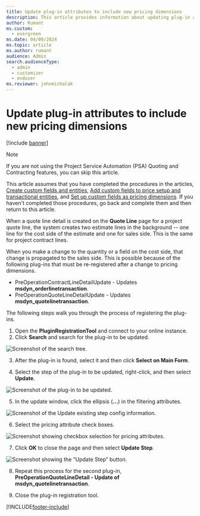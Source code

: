 ```yaml
---
title: Update plug-in attributes to include new pricing dimensions
description: This article provides information about updating plug-in attributes for pricing dimensions.
author: Rumant
ms.custom: 
  - evergreen
ms.date: 04/09/2024
ms.topic: article
ms.author: rumant
audience: Admin
search.audienceType: 
  - admin
  - customizer
  - enduser
ms.reviewer: johnmichalak
---
```



# Update plug-in attributes to include new pricing dimensions

[!include [banner](../includes/psa-now-project-operations.md)]

> [!NOTE]
> If you are not using the Project Service Automation (PSA) Quoting and Contracting features, you can skip this article.

This article assumes that you have completed the procedures in the articles, [Create custom fields and entities](create-custom-fields-entities.md), [Add custom fields to price setup and transactional entities](field-references.md), and [Set up custom fields as pricing dimensions](set-up-pricing-dimensions.md). If you haven't completed those procedures, go back and complete them and then return to this article.

When a quote line detail is created on the **Quote Line** page for a project quote line, the system creates two estimate lines in the background -- one line for the cost side of the estimate and one for sales side. This is the same  for project contract lines.

When you make a change to the quantity or a field on the cost side, that change is propagated to the sales side. This is possible because of the following plug-ins that must be re-registered after a change to pricing dimensions.

- PreOperationContractLineDetailUpdate - Updates **msdyn_orderlinetransaction**.
- PreOperationQuoteLineDetailUpdate - Updates **msdyn_quotelinetransaction**.

The following steps walk you through the process of registering the plug-ins.

1. Open the **PluginRegistrationTool** and connect to your online instance.
2. Click **Search** and search for the plug-in to be updated.

 ![Screenshot of the search tree.](media/PRT-1.png)

3. After the plug-in is found, select it and then click **Select on Main Form**.

4. Select the step of the plug-in to be updated, right-click, and then select **Update**.

 ![Screenshot of the plug-in to be updated.](media/PRT-2.png)
 
5. In the update window, click the ellipsis (**...**) in the filtering attributes.

 ![Screenshot of the Update existing step config information.](media/PRT-3.png)
 
6. Select the pricing attribute check boxes.

 ![Screenshot showing checkbox selection for pricing attributes.](media/PRT-4.png)

7. Click **OK** to close the page and then select **Update Step**.

 ![Screenshot showing the “Update Step” button.](media/PRT-5.png)
 
8. Repeat this process for the second plug-in, **PreOperationQuoteLineDetail - Update of msdyn_quotelinetransaction**.

9. Close the plug-in registration tool.



[!INCLUDE[footer-include](../includes/footer-banner.md)]
